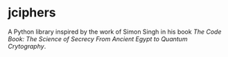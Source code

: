 # jciphers
A Python library inspired by the work of Simon Singh in his book *The Code Book: The Science of Secrecy From Ancient Egypt to Quantum Crytography*.

